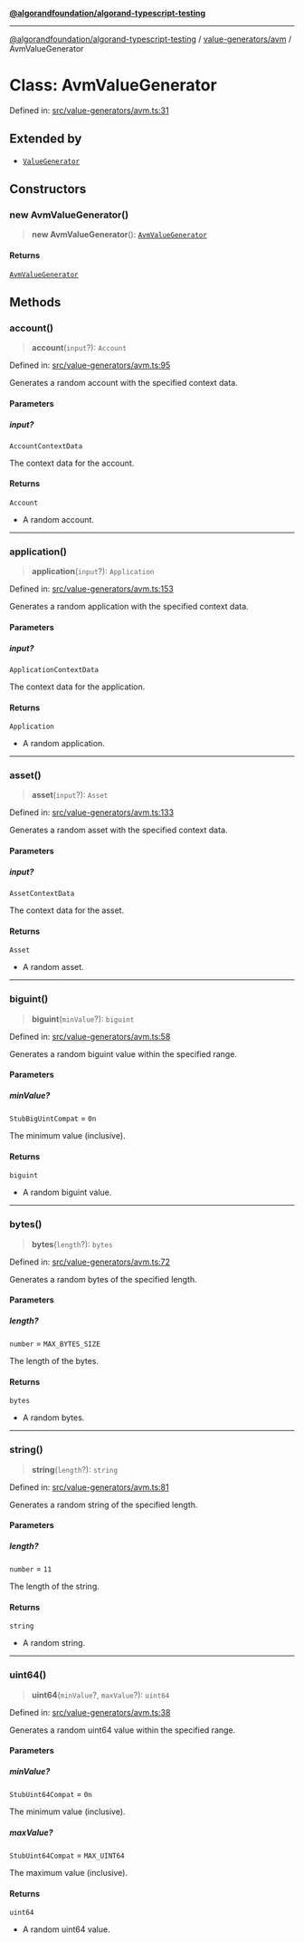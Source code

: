 [**@algorandfoundation/algorand-typescript-testing**](../../../README.md)

***

[@algorandfoundation/algorand-typescript-testing](../../../README.md) / [value-generators/avm](../README.md) / AvmValueGenerator

# Class: AvmValueGenerator

Defined in: [src/value-generators/avm.ts:31](https://github.com/algorandfoundation/algorand-typescript-testing/blob/main/src/value-generators/avm.ts#L31)

## Extended by

- [`ValueGenerator`](../../classes/ValueGenerator.md)

## Constructors

### new AvmValueGenerator()

> **new AvmValueGenerator**(): [`AvmValueGenerator`](AvmValueGenerator.md)

#### Returns

[`AvmValueGenerator`](AvmValueGenerator.md)

## Methods

### account()

> **account**(`input`?): `Account`

Defined in: [src/value-generators/avm.ts:95](https://github.com/algorandfoundation/algorand-typescript-testing/blob/main/src/value-generators/avm.ts#L95)

Generates a random account with the specified context data.

#### Parameters

##### input?

`AccountContextData`

The context data for the account.

#### Returns

`Account`

- A random account.

***

### application()

> **application**(`input`?): `Application`

Defined in: [src/value-generators/avm.ts:153](https://github.com/algorandfoundation/algorand-typescript-testing/blob/main/src/value-generators/avm.ts#L153)

Generates a random application with the specified context data.

#### Parameters

##### input?

`ApplicationContextData`

The context data for the application.

#### Returns

`Application`

- A random application.

***

### asset()

> **asset**(`input`?): `Asset`

Defined in: [src/value-generators/avm.ts:133](https://github.com/algorandfoundation/algorand-typescript-testing/blob/main/src/value-generators/avm.ts#L133)

Generates a random asset with the specified context data.

#### Parameters

##### input?

`AssetContextData`

The context data for the asset.

#### Returns

`Asset`

- A random asset.

***

### biguint()

> **biguint**(`minValue`?): `biguint`

Defined in: [src/value-generators/avm.ts:58](https://github.com/algorandfoundation/algorand-typescript-testing/blob/main/src/value-generators/avm.ts#L58)

Generates a random biguint value within the specified range.

#### Parameters

##### minValue?

`StubBigUintCompat` = `0n`

The minimum value (inclusive).

#### Returns

`biguint`

- A random biguint value.

***

### bytes()

> **bytes**(`length`?): `bytes`

Defined in: [src/value-generators/avm.ts:72](https://github.com/algorandfoundation/algorand-typescript-testing/blob/main/src/value-generators/avm.ts#L72)

Generates a random bytes of the specified length.

#### Parameters

##### length?

`number` = `MAX_BYTES_SIZE`

The length of the bytes.

#### Returns

`bytes`

- A random bytes.

***

### string()

> **string**(`length`?): `string`

Defined in: [src/value-generators/avm.ts:81](https://github.com/algorandfoundation/algorand-typescript-testing/blob/main/src/value-generators/avm.ts#L81)

Generates a random string of the specified length.

#### Parameters

##### length?

`number` = `11`

The length of the string.

#### Returns

`string`

- A random string.

***

### uint64()

> **uint64**(`minValue`?, `maxValue`?): `uint64`

Defined in: [src/value-generators/avm.ts:38](https://github.com/algorandfoundation/algorand-typescript-testing/blob/main/src/value-generators/avm.ts#L38)

Generates a random uint64 value within the specified range.

#### Parameters

##### minValue?

`StubUint64Compat` = `0n`

The minimum value (inclusive).

##### maxValue?

`StubUint64Compat` = `MAX_UINT64`

The maximum value (inclusive).

#### Returns

`uint64`

- A random uint64 value.
